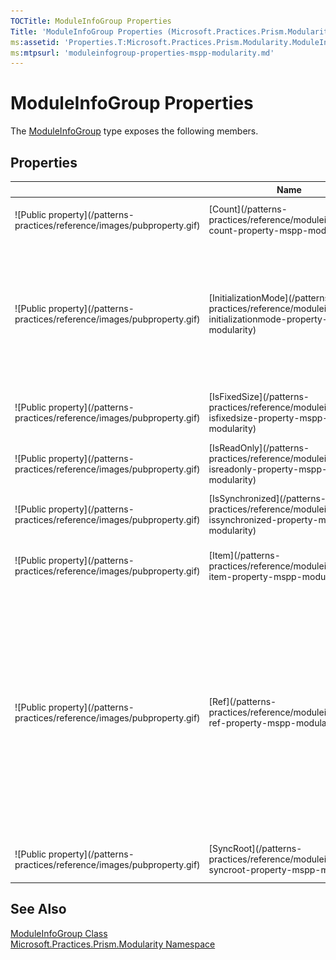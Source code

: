 ```yaml
---
TOCTitle: ModuleInfoGroup Properties
Title: 'ModuleInfoGroup Properties (Microsoft.Practices.Prism.Modularity)'
ms:assetid: 'Properties.T:Microsoft.Practices.Prism.Modularity.ModuleInfoGroup'
ms:mtpsurl: 'moduleinfogroup-properties-mspp-modularity.md'
---
```



# ModuleInfoGroup Properties

The [ModuleInfoGroup](/patterns-practices/reference/moduleinfogroup-class-mspp-modularity) type exposes the following members.

## Properties


<table>

<thead>
<tr class="header">
<th> </th>
<th>Name</th>
<th>Description</th>
</tr>
</thead>
<tbody>
<tr class="odd">
<td>![Public property](/patterns-practices/reference/images/pubproperty.gif)</td>
<td>[Count](/patterns-practices/reference/moduleinfogroup-count-property-mspp-modularity)</td>
<td><div class="summary">
Gets the number of elements contained in the [ModuleInfoGroup](/patterns-practices/reference/moduleinfogroup-class-mspp-modularity).
</div></td>
</tr>
<tr class="even">
<td>![Public property](/patterns-practices/reference/images/pubproperty.gif)</td>
<td>[InitializationMode](/patterns-practices/reference/moduleinfogroup-initializationmode-property-mspp-modularity)</td>
<td><div class="summary">
Gets or sets the [InitializationMode](/patterns-practices/reference/moduleinfo-initializationmode-property-mspp-modularity) for the whole group. Any [ModuleInfo](/patterns-practices/reference/moduleinfo-class-mspp-modularity) classes that are added after setting this value will also get this [InitializationMode](/patterns-practices/reference/moduleinfogroup-initializationmode-property-mspp-modularity).
</div></td>
</tr>
<tr class="odd">
<td>![Public property](/patterns-practices/reference/images/pubproperty.gif)</td>
<td>[IsFixedSize](/patterns-practices/reference/moduleinfogroup-isfixedsize-property-mspp-modularity)</td>
<td><div class="summary">
Gets a value indicating whether the [ModuleInfoGroup](/patterns-practices/reference/moduleinfogroup-class-mspp-modularity) has a fixed size.
</div></td>
</tr>
<tr class="even">
<td>![Public property](/patterns-practices/reference/images/pubproperty.gif)</td>
<td>[IsReadOnly](/patterns-practices/reference/moduleinfogroup-isreadonly-property-mspp-modularity)</td>
<td><div class="summary">
Gets a value indicating whether the [ModuleInfoGroup](/patterns-practices/reference/moduleinfogroup-class-mspp-modularity) is read-only.
</div></td>
</tr>
<tr class="odd">
<td>![Public property](/patterns-practices/reference/images/pubproperty.gif)</td>
<td>[IsSynchronized](/patterns-practices/reference/moduleinfogroup-issynchronized-property-mspp-modularity)</td>
<td><div class="summary">
Gets a value indicating whether access to the [ICollection](http://msdn.microsoft.com/en-us/library/b1ht6113) is synchronized (thread safe).
</div></td>
</tr>
<tr class="even">
<td>![Public property](/patterns-practices/reference/images/pubproperty.gif)</td>
<td>[Item](/patterns-practices/reference/moduleinfogroup-item-property-mspp-modularity)</td>
<td><div class="summary">
Gets or sets the [ModuleInfo](/patterns-practices/reference/moduleinfo-class-mspp-modularity) at the specified index.
</div></td>
</tr>
<tr class="odd">
<td>![Public property](/patterns-practices/reference/images/pubproperty.gif)</td>
<td>[Ref](/patterns-practices/reference/moduleinfogroup-ref-property-mspp-modularity)</td>
<td><div class="summary">
Gets or sets the [Ref](/patterns-practices/reference/moduleinfo-ref-property-mspp-modularity) value for the whole group. Any [ModuleInfo](/patterns-practices/reference/moduleinfo-class-mspp-modularity) classes that are added after setting this value will also get this [Ref](/patterns-practices/reference/moduleinfogroup-ref-property-mspp-modularity). The ref value will also be used by the [IModuleManager](/patterns-practices/reference/imodulemanager-interface-mspp-modularity) to determine which [IModuleTypeLoader](/patterns-practices/reference/imoduletypeloader-interface-mspp-modularity) to use. For example, using an &quot;file://&quot; prefix with a valid URL will cause the FileModuleTypeLoader to be used (Only available in the desktop version of CAL).
</div></td>
</tr>
<tr class="even">
<td>![Public property](/patterns-practices/reference/images/pubproperty.gif)</td>
<td>[SyncRoot](/patterns-practices/reference/moduleinfogroup-syncroot-property-mspp-modularity)</td>
<td><div class="summary">
Gets an object that can be used to synchronize access to the [ICollection](http://msdn.microsoft.com/en-us/library/b1ht6113).
</div></td>
</tr>
</tbody>
</table>

## See Also

[ModuleInfoGroup Class](/patterns-practices/reference/moduleinfogroup-class-mspp-modularity)  
[Microsoft.Practices.Prism.Modularity Namespace](/patterns-practices/reference/mspp-modularity-namespace)  